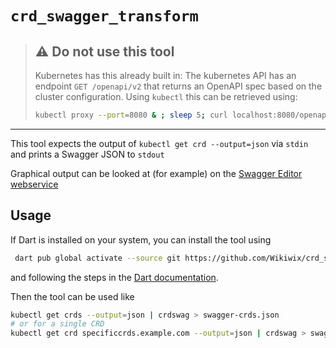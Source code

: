# `crd_swagger_transform`

> ## ⚠️ Do not use this tool
> Kubernetes has this already built in: The kubernetes API has an endpoint `GET /openapi/v2` that returns an OpenAPI spec based on the cluster configuration.
> Using `kubectl` this can be retrieved using:
>
> ```sh
> kubectl proxy --port=8080 & ; sleep 5; curl localhost:8080/openapi/v2 >kubernetes-openapi.json
> ```

---

This tool expects the output of `kubectl get crd --output=json` via `stdin` and prints a Swagger JSON to `stdout`

Graphical output can be looked at (for example) on the [Swagger Editor webservice](https://editor.swagger.io/)

## Usage

If Dart is installed on your system, you can install the tool using

```sh
 dart pub global activate --source git https://github.com/Wikiwix/crd_swagger_transform.git
```

and following the steps in the [Dart documentation](https://dart.dev/tools/pub/cmd/pub-global#running-a-script).

Then the tool can be used like

```sh
kubectl get crds --output=json | crdswag > swagger-crds.json
# or for a single CRD
kubectl get crd specificcrds.example.com --output=json | crdswag > swagger-crds.json
```
